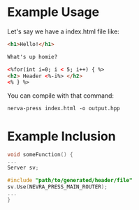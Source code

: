 # Example Usage
Let's say we have a index.html file like:
```html
<h1>Hello!</h1>

What's up homie?

<%for(int i=0; i < 5; i++) { %>
<h2> Header <%-i%> </h2>
<% } %>

```
You can compile with that command:
```shell
nerva-press index.html -o output.hpp
```


# Example Inclusion
```C++
void someFunction() {
...
Server sv;

#include "path/to/generated/header/file"
sv.Use(NEVRA_PRESS_MAIN_ROUTER);
...
}
```
